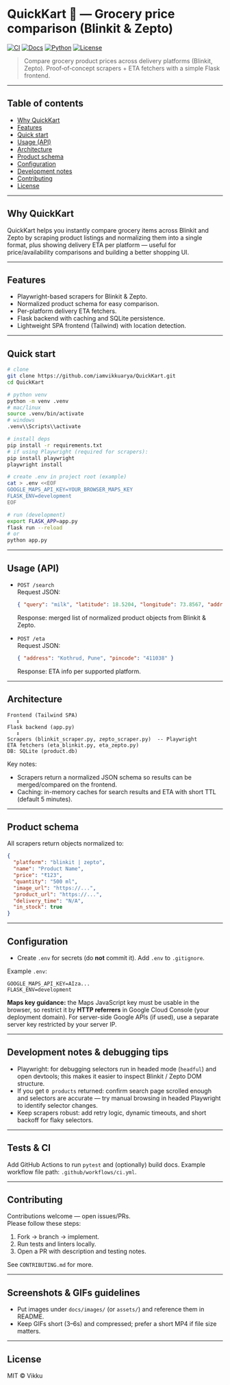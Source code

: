 # QuickKart 🛒 — Grocery price comparison (Blinkit & Zepto)

[![CI](https://github.com/iamvikkuarya/QuickKart/actions/workflows/ci.yml/badge.svg)](https://github.com/iamvikkuarya/QuickKart/actions)
[![Docs](https://img.shields.io/badge/docs-mkdocs-blue)](#)
[![Python](https://img.shields.io/badge/python-3.10%2B-blue)]()
[![License](https://img.shields.io/badge/license-MIT-green)](LICENSE)

> Compare grocery product prices across delivery platforms (Blinkit, Zepto). Proof‑of‑concept scrapers + ETA fetchers with a simple Flask frontend.

---

## Table of contents

- [Why QuickKart](#why-quickkart)
- [Features](#features)
- [Quick start](#quick-start)
- [Usage (API)](#usage-api)
- [Architecture](#architecture)
- [Product schema](#product-schema)
- [Configuration](#configuration)
- [Development notes](#development-notes)
- [Contributing](#contributing)
- [License](#license)

---

## Why QuickKart

QuickKart helps you instantly compare grocery items across Blinkit and Zepto by scraping product listings and normalizing them into a single format, plus showing delivery ETA per platform — useful for price/availability comparisons and building a better shopping UI.

---

## Features

- Playwright-based scrapers for Blinkit & Zepto.  
- Normalized product schema for easy comparison.  
- Per-platform delivery ETA fetchers.  
- Flask backend with caching and SQLite persistence.  
- Lightweight SPA frontend (Tailwind) with location detection.

--- 

## Quick start

```bash
# clone
git clone https://github.com/iamvikkuarya/QuickKart.git
cd QuickKart

# python venv
python -m venv .venv
# mac/linux
source .venv/bin/activate
# windows
.venv\\Scripts\\activate

# install deps
pip install -r requirements.txt
# if using Playwright (required for scrapers):
pip install playwright
playwright install

# create .env in project root (example)
cat > .env <<EOF
GOOGLE_MAPS_API_KEY=YOUR_BROWSER_MAPS_KEY
FLASK_ENV=development
EOF

# run (development)
export FLASK_APP=app.py
flask run --reload
# or
python app.py
```

---

## Usage (API)

- `POST /search`  
  Request JSON:  
  ```json
  { "query": "milk", "latitude": 18.5204, "longitude": 73.8567, "address": "Kothrud, Pune" }
  ```
  Response: merged list of normalized product objects from Blinkit & Zepto.

- `POST /eta`  
  Request JSON:
  ```json
  { "address": "Kothrud, Pune", "pincode": "411038" }
  ```
  Response: ETA info per supported platform.

---

## Architecture

```
Frontend (Tailwind SPA)
   ↕
Flask backend (app.py)
   ↕
Scrapers (blinkit_scraper.py, zepto_scraper.py)  -- Playwright
ETA fetchers (eta_blinkit.py, eta_zepto.py)
DB: SQLite (product.db)
```

Key notes:
- Scrapers return a normalized JSON schema so results can be merged/compared on the frontend.
- Caching: in-memory caches for search results and ETA with short TTL (default 5 minutes).

---

## Product schema

All scrapers return objects normalized to:

```json
{
  "platform": "blinkit | zepto",
  "name": "Product Name",
  "price": "₹123",
  "quantity": "500 ml",
  "image_url": "https://...",
  "product_url": "https://...",
  "delivery_time": "N/A",
  "in_stock": true
}
```

---

## Configuration

- Create `.env` for secrets (do **not** commit it). Add `.env` to `.gitignore`.

Example `.env`:
```
GOOGLE_MAPS_API_KEY=AIza...
FLASK_ENV=development
```

**Maps key guidance:** the Maps JavaScript key must be usable in the browser, so restrict it by **HTTP referrers** in Google Cloud Console (your deployment domain). For server-side Google APIs (if used), use a separate server key restricted by your server IP.

---

## Development notes & debugging tips

- Playwright: for debugging selectors run in headed mode (`headful`) and open devtools; this makes it easier to inspect Blinkit / Zepto DOM structure.  
- If you get `0 products` returned: confirm search page scrolled enough and selectors are accurate — try manual browsing in headed Playwright to identify selector changes.  
- Keep scrapers robust: add retry logic, dynamic timeouts, and short backoff for flaky selectors.

---

## Tests & CI

Add GitHub Actions to run `pytest` and (optionally) build docs. Example workflow file path: `.github/workflows/ci.yml`.

---

## Contributing

Contributions welcome — open issues/PRs.  
Please follow these steps:

1. Fork → branch → implement.
2. Run tests and linters locally.
3. Open a PR with description and testing notes.

See `CONTRIBUTING.md` for more.

---

## Screenshots & GIFs guidelines

- Put images under `docs/images/` (or `assets/`) and reference them in README.
- Keep GIFs short (3–6s) and compressed; prefer a short MP4 if file size matters.

---

## License

MIT © Vikku
